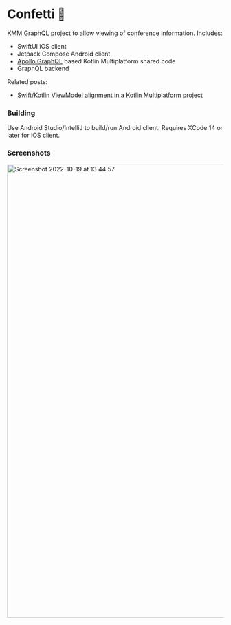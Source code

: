 # Confetti 🎊

KMM GraphQL project to allow viewing of conference information. Includes:


- SwiftUI iOS client
- Jetpack Compose Android client
- [Apollo GraphQL](https://github.com/apollographql/apollo-kotlin) based Kotlin Multiplatform shared code
- GraphQL backend


Related posts:
* [Swift/Kotlin ViewModel alignment in a Kotlin Multiplatform project](https://johnoreilly.dev/posts/swift-kotlin-viewmodel-kmm-comparison/)


### Building
Use Android Studio/IntelliJ to build/run Android client.
Requires XCode 14 or later for iOS client.

### Screenshots 

<img width="1054" alt="Screenshot 2022-10-19 at 13 44 57" src="https://user-images.githubusercontent.com/6302/196694566-20a8edc0-a120-4305-8ff2-d18d543f47a2.png">
